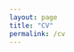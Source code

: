 ```yaml
---
layout: page
title: "CV"
permalink: /cv
---
```


<body style="font-family: Optima">
<object data="/images/Harp_CV_2025.06.12.pdf" width="1000" height="1000" type='application/pdf'/>
